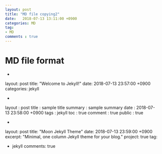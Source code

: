 ```yaml
---
layout: post
title: "MD file copying2"
date:   2018-07-13 13:11:00 +0900
categories: MD
tag:
- MD
comments : true
---
```


# MD file format

*
layout: post
title:  "Welcome to Jekyll!"
date:   2018-07-13 23:57:00 +0900
categories: jekyll

*
layout  : post
title   : sample title
summary : sample summary
date    : 2018-07-13 23:58:00 +0900
tags    : jekyll
toc     : true
comment : true
public  : true

*
layout: post
title:  "Moon Jekyll Theme"
date:   2018-07-13 23:59:00 +0900
excerpt: "Minimal, one column Jekyll theme for your blog."
project: true
tag:
- jekyll
comments: true
